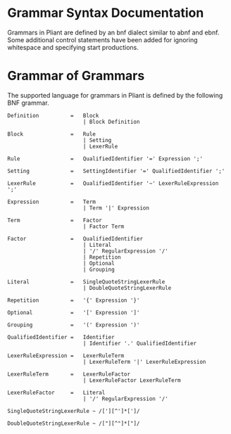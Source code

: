 # Grammar Syntax Documentation

Grammars in Pliant are defined by an bnf dialect similar to abnf and ebnf. Some additional control statements have been added for ignoring whitespace and specifying start productions.

# Grammar of Grammars

The supported language for grammars in Pliant is defined by the following BNF grammar. 

```
Definition          =   Block
                        | Block Definition

Block               =   Rule
                        | Setting
                        | LexerRule

Rule                =   QualifiedIdentifier '=' Expression ';'

Setting             =   SettingIdentifier '=' QualifiedIdentifier ';'

LexerRule           =   QualifiedIdentifier '~' LexerRuleExpression ';'

Expression          =   Term
                        | Term '|' Expression

Term                =   Factor
                        | Factor Term

Factor              =   QualifiedIdentifier
                        | Literal
                        | '/' RegularExpression '/'
                        | Repetition
                        | Optional
                        | Grouping

Literal             =   SingleQuoteStringLexerRule
                        | DoubleQuoteStringLexerRule

Repetition          =   '{' Expression '}'

Optional            =   '[' Expression ']'

Grouping            =   '(' Expression ')'

QualifiedIdentifier =   Identifier
                        | Identifier '.' QualifiedIdentifier

LexerRuleExpression =   LexerRuleTerm
                        | LexerRuleTerm '|' LexerRuleExpression

LexerRuleTerm       =   LexerRuleFactor
                        | LexerRuleFactor LexerRuleTerm

LexerRuleFactor     =   Literal
                        | '/' RegularExpression '/'

SingleQuoteStringLexerRule ~ /['][^']*[']/

DoubleQuoteStringLexerRule ~ /["][^"]*["]/

```

